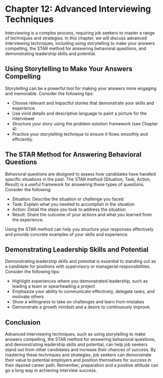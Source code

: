Chapter 12: Advanced Interviewing Techniques
============================================

Interviewing is a complex process, requiring job seekers to master a range of techniques and strategies. In this chapter, we will discuss advanced interviewing techniques, including using storytelling to make your answers compelling, the STAR method for answering behavioral questions, and demonstrating leadership skills and potential.

Using Storytelling to Make Your Answers Compelling
--------------------------------------------------

Storytelling can be a powerful tool for making your answers more engaging and memorable. Consider the following tips:

* Choose relevant and impactful stories that demonstrate your skills and experience
* Use vivid details and descriptive language to paint a picture for the interviewer
* Structure your story using the problem-solution framework (see Chapter 4)
* Practice your storytelling technique to ensure it flows smoothly and efficiently.

The STAR Method for Answering Behavioral Questions
--------------------------------------------------

Behavioral questions are designed to assess how candidates have handled specific situations in the past. The STAR method (Situation, Task, Action, Result) is a useful framework for answering these types of questions. Consider the following:

* Situation: Describe the situation or challenge you faced
* Task: Explain what you needed to accomplish in the situation
* Action: Detail the steps you took to address the situation
* Result: Share the outcome of your actions and what you learned from the experience.

Using the STAR method can help you structure your responses effectively and provide concrete examples of your skills and experience.

Demonstrating Leadership Skills and Potential
---------------------------------------------

Demonstrating leadership skills and potential is essential to standing out as a candidate for positions with supervisory or managerial responsibilities. Consider the following tips:

* Highlight experiences where you demonstrated leadership, such as leading a team or spearheading a project
* Emphasize your ability to communicate effectively, delegate tasks, and motivate others
* Show a willingness to take on challenges and learn from mistakes
* Demonstrate a growth mindset and a desire to continuously improve.

Conclusion
----------

Advanced interviewing techniques, such as using storytelling to make answers compelling, the STAR method for answering behavioral questions, and demonstrating leadership skills and potential, can help job seekers stand out from other candidates and increase their chances of success. By mastering these techniques and strategies, job seekers can demonstrate their value to potential employers and position themselves for success in their desired career path. Remember, preparation and a positive attitude can go a long way in achieving interview success.

